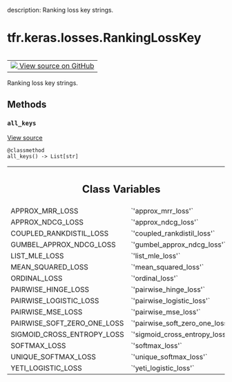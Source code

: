 description: Ranking loss key strings.

<div itemscope itemtype="http://developers.google.com/ReferenceObject">
<meta itemprop="name" content="tfr.keras.losses.RankingLossKey" />
<meta itemprop="path" content="Stable" />
<meta itemprop="property" content="all_keys"/>
<meta itemprop="property" content="APPROX_MRR_LOSS"/>
<meta itemprop="property" content="APPROX_NDCG_LOSS"/>
<meta itemprop="property" content="COUPLED_RANKDISTIL_LOSS"/>
<meta itemprop="property" content="GUMBEL_APPROX_NDCG_LOSS"/>
<meta itemprop="property" content="LIST_MLE_LOSS"/>
<meta itemprop="property" content="MEAN_SQUARED_LOSS"/>
<meta itemprop="property" content="ORDINAL_LOSS"/>
<meta itemprop="property" content="PAIRWISE_HINGE_LOSS"/>
<meta itemprop="property" content="PAIRWISE_LOGISTIC_LOSS"/>
<meta itemprop="property" content="PAIRWISE_MSE_LOSS"/>
<meta itemprop="property" content="PAIRWISE_SOFT_ZERO_ONE_LOSS"/>
<meta itemprop="property" content="SIGMOID_CROSS_ENTROPY_LOSS"/>
<meta itemprop="property" content="SOFTMAX_LOSS"/>
<meta itemprop="property" content="UNIQUE_SOFTMAX_LOSS"/>
<meta itemprop="property" content="YETI_LOGISTIC_LOSS"/>
</div>

# tfr.keras.losses.RankingLossKey

<!-- Insert buttons and diff -->

<table class="tfo-notebook-buttons tfo-api nocontent" align="left">
<td>
  <a target="_blank" href="https://github.com/tensorflow/ranking/tree/master/tensorflow_ranking/python/keras/losses.py#L11-L33">
    <img src="https://www.tensorflow.org/images/GitHub-Mark-32px.png" />
    View source on GitHub
  </a>
</td>
</table>

Ranking loss key strings.

<!-- Placeholder for "Used in" -->

## Methods

<h3 id="all_keys"><code>all_keys</code></h3>

<a target="_blank" class="external" href="https://github.com/tensorflow/ranking/tree/master/tensorflow_ranking/python/keras/losses.py#L31-L33">View
source</a>

<pre class="devsite-click-to-copy prettyprint lang-py tfo-signature-link">
<code>@classmethod</code>
<code>all_keys() -> List[str]
</code></pre>

<!-- Tabular view -->
 <table class="responsive fixed orange">
<colgroup><col width="214px"><col></colgroup>
<tr><th colspan="2"><h2 class="add-link">Class Variables</h2></th></tr>

<tr>
<td>
APPROX_MRR_LOSS<a id="APPROX_MRR_LOSS"></a>
</td>
<td>
`'approx_mrr_loss'`
</td>
</tr><tr>
<td>
APPROX_NDCG_LOSS<a id="APPROX_NDCG_LOSS"></a>
</td>
<td>
`'approx_ndcg_loss'`
</td>
</tr><tr>
<td>
COUPLED_RANKDISTIL_LOSS<a id="COUPLED_RANKDISTIL_LOSS"></a>
</td>
<td>
`'coupled_rankdistil_loss'`
</td>
</tr><tr>
<td>
GUMBEL_APPROX_NDCG_LOSS<a id="GUMBEL_APPROX_NDCG_LOSS"></a>
</td>
<td>
`'gumbel_approx_ndcg_loss'`
</td>
</tr><tr>
<td>
LIST_MLE_LOSS<a id="LIST_MLE_LOSS"></a>
</td>
<td>
`'list_mle_loss'`
</td>
</tr><tr>
<td>
MEAN_SQUARED_LOSS<a id="MEAN_SQUARED_LOSS"></a>
</td>
<td>
`'mean_squared_loss'`
</td>
</tr><tr>
<td>
ORDINAL_LOSS<a id="ORDINAL_LOSS"></a>
</td>
<td>
`'ordinal_loss'`
</td>
</tr><tr>
<td>
PAIRWISE_HINGE_LOSS<a id="PAIRWISE_HINGE_LOSS"></a>
</td>
<td>
`'pairwise_hinge_loss'`
</td>
</tr><tr>
<td>
PAIRWISE_LOGISTIC_LOSS<a id="PAIRWISE_LOGISTIC_LOSS"></a>
</td>
<td>
`'pairwise_logistic_loss'`
</td>
</tr><tr>
<td>
PAIRWISE_MSE_LOSS<a id="PAIRWISE_MSE_LOSS"></a>
</td>
<td>
`'pairwise_mse_loss'`
</td>
</tr><tr>
<td>
PAIRWISE_SOFT_ZERO_ONE_LOSS<a id="PAIRWISE_SOFT_ZERO_ONE_LOSS"></a>
</td>
<td>
`'pairwise_soft_zero_one_loss'`
</td>
</tr><tr>
<td>
SIGMOID_CROSS_ENTROPY_LOSS<a id="SIGMOID_CROSS_ENTROPY_LOSS"></a>
</td>
<td>
`'sigmoid_cross_entropy_loss'`
</td>
</tr><tr>
<td>
SOFTMAX_LOSS<a id="SOFTMAX_LOSS"></a>
</td>
<td>
`'softmax_loss'`
</td>
</tr><tr>
<td>
UNIQUE_SOFTMAX_LOSS<a id="UNIQUE_SOFTMAX_LOSS"></a>
</td>
<td>
`'unique_softmax_loss'`
</td>
</tr><tr>
<td>
YETI_LOGISTIC_LOSS<a id="YETI_LOGISTIC_LOSS"></a>
</td>
<td>
`'yeti_logistic_loss'`
</td>
</tr>
</table>
